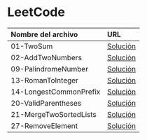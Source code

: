 # LeetCode

| Nombre del archivo | URL |
|:-----------------  |:------------------|
|01-TwoSum| [Solución](https://github.com/mrgold92/leetcode/blob/master/01-TwoSum.py)
|02-AddTwoNumbers| [Solución](https://github.com/mrgold92/leetcode/blob/master/02-AddTwoNumbers.py)
|09-PalindromeNumber| [Solución](https://github.com/mrgold92/leetcode/blob/master/09-PalindromeNumber.py)
|13-RomanToInteger| [Solución](https://github.com/mrgold92/leetcode/blob/master/13-RomanToInteger.py)
|14-LongestCommonPrefix| [Solución](https://github.com/mrgold92/leetcode/blob/master/14-LongestCommonPrefix.py)
|20-ValidParentheses| [Solución](https://github.com/mrgold92/leetcode/blob/master/20-ValidParentheses.py)
|21-MergeTwoSortedLists| [Solución](https://github.com/mrgold92/leetcode/blob/master/21-MergeTwoSortedLists.py)
|27-RemoveElement| [Solución](https://github.com/mrgold92/leetcode/blob/master/27-RemoveElement.py)|